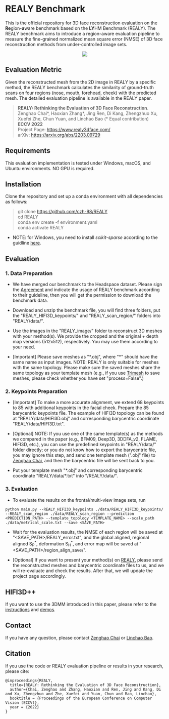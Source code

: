 # REALY Benchmark

This is the official repository for 3D face reconstruction evaluation on the **Re**gion-**a**ware benchmark based on the **LY**HM Benchmark (REALY). The REALY benchmark aims to introduce a region-aware evaluation pipeline to measure the fine-grained normalized mean square error (NMSE) of 3D face reconstruction methods from under-controlled image sets.
<p align="center"> 
<img src="./img/pipeline.jpg">
</p>


## Evaluation Metric

Given the reconstructed mesh from the 2D image in REALY by a specific method, the REALY benchmark calculates the similarity of ground-truth scans on four regions (nose, mouth, forehead, cheek) with the predicted mesh. The detailed evaluation pipeline is available in the REALY paper.

> **REALY: Rethinking the Evaluation of 3D Face Reconstruction**.\
> Zenghao Chai*, Haoxian Zhang*, Jing Ren, Di Kang, Zhengzhuo Xu, Xuefei Zhe, Chun Yuan, and Linchao Bao (* Equal contribution) \
> **ECCV 2022** \
> Project Page: https://www.realy3dface.com/ \
> arXiv: https://arxiv.org/abs/2203.09729

## Requirements
This evaluation implementation is tested under Windows, macOS, and Ubuntu environments. NO GPU is required.


## Installation
Clone the repository and set up a conda environment with all dependencies as follows:

> git clone https://github.com/czh-98/REALY \
> cd REALY \
> conda env create -f environment.yaml \
> conda activate REALY

- NOTE: for Windows, you need to install *scikit-sparse* according to the guidline [here](https://github.com/EmJay276/scikit-sparse).


## Evaluation
### 1. Data Preparation
- We have merged our benchmark to the Headspace dataset. Please sign the [Agreement](https://www-users.york.ac.uk/~np7/research/Headspace/) and indicate the usage of REALY benchmark according to their guideline, then you will get the permission to download the benchmark data.

- Download and unzip the benchmark file, you will find three folders, put the "REALY_HIFI3D_keypoints/" and "REALY_scan_region/" folders into "REALY/data/".

- Use the images in the "REALY_image/" folder to reconstruct 3D meshes with your method(s). We provide the cropped and the original + depth map versions (512x512), respectively. You may use them according to your need.

- [Important] Please save meshes as "\*.obj", where "\*" should have the same name as input images. NOTE: REALY is only suitable for meshes with the same topology. Please make sure the saved meshes share the same topology as your template mesh (e.g., if you use [Trimesh](https://trimsh.org/trimesh.html) to save meshes, please check whether you have set "process=False".)

### 2. Keypoints Preparation
- [Important] To make a more accurate alignment, we extend 68 keypoints to 85 with additional keypoints in the facial cheek. Prepare the 85 barycentric keypoints file. The example of HIFI3D topology can be found at "REALY/data/HIFI3D.obj" and corresponding barycentric coordinate "REALY/data/HIFI3D.txt". 
   
- [Optional] NOTE: If you use one of the same template(s) as the methods we compared in the paper (e.g., BFM09, Deep3D, 3DDFA_v2, FLAME, HIFI3D, etc.), you can use the predefined keypoints in "REALY/data/" folder directly; or you do not know how to export the barycentric file, you may ignore this step, and send one template mesh (".obj" file) to [Zenghao Chai](mailto:zenghaochai@gmail.com), and then the barycentric file will be sent back to you.

- Put your template mesh "\*.obj" and corresponding barycentric coordinate "REALY/data/*.txt" into "/REALY/data/".

### 3. Evaluation
- To evaluate the results on the frontal/multi-view image sets, run
```
python main.py --REALY_HIFI3D_keypoints ./data/REALY_HIFI3D_keypoints/ --REALY_scan_region ./data/REALY_scan_region --prediction <PREDICTION_PATH> --template_topology <TEMPLATE_NAME> --scale_path ./data/metrical_scale.txt --save <SAVE_PATH>
```

- Wait for the evaluation results, the NMSE of each region will be saved at "<SAVE_PATH>/REALY_error.txt", and the global aligned, regional aligned S<sub>P</sub><sup>\*</sup>, deformation S<sub>H</sub><sup>\*</sup>, and error map will be saved at "<SAVE_PATH>/region_align_save/".

- [Optional] If you want to present your method(s) on [REALY](https://www.realy3dface.com/), please send the reconstructed meshes and barycentric coordinate files to us, and we will re-evaluate and check the results. After that, we will update the project page accordingly.

## HIFI3D++
If you want to use the 3DMM introduced in this paper, please refer to the [instructions](./HIFI3D%2B%2B/README.md) and [demos](https://github.com/tencent-ailab/hifi3dface).

## Contact

If you have any question, please contact [Zenghao Chai](https://zenghaochai.com/) or [Linchao Bao](https://linchaobao.github.io/).



## Citation


If you use the code or REALY evaluation pipeline or results in your research, please cite:


```
@inproceedings{REALY,
  title={REALY: Rethinking the Evaluation of 3D Face Reconstruction},
  author={Chai, Zenghao and Zhang, Haoxian and Ren, Jing and Kang, Di and Xu, Zhengzhuo and Zhe, Xuefei and Yuan, Chun and Bao, Linchao},
  booktitle = {Proceedings of the European Conference on Computer Vision (ECCV)},
  year = {2022}
}
```



